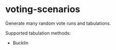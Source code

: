 # voting-scenarios

Generate many random vote runs and tabulations.

Supported tabulation methods:
- Bucklin
